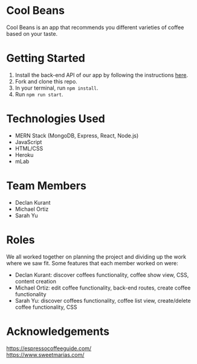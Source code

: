 # Cool Beans

Cool Beans is an app that recommends you different varieties of coffee based on your taste.  


# Getting Started
1. Install the back-end API of our app by following the instructions [here](https://github.com/mortiz01/coolbeans-back).
2. Fork and clone this repo.
3. In your terminal, run ```npm install```.
4. Run ```npm run start```.


# Technologies Used
- MERN Stack (MongoDB, Express, React, Node.js)
- JavaScript
- HTML/CSS
- Heroku
- mLab


# Team Members
- Declan Kurant
- Michael Ortiz
- Sarah Yu


# Roles
We all worked together on planning the project and dividing up the work where we saw fit.
Some features that each member worked on were:
- Declan Kurant: discover coffees functionality, coffee show view, CSS, content creation
- Michael Ortiz: edit coffee functionality, back-end routes, create coffee functionality
- Sarah Yu: discover coffees functionality, coffee list view, create/delete coffee functionality, CSS


# Acknowledgements
https://espressocoffeeguide.com/<br>
https://www.sweetmarias.com/
